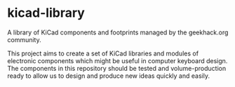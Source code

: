 kicad-library
=============

A library of KiCad components and footprints managed by the geekhack.org community.

This project aims to create a set of KiCad libraries and modules of electronic components which might be useful in computer keyboard design.
The components in this repository should be tested and volume-production ready to allow us to design and produce new ideas quickly and easily.
